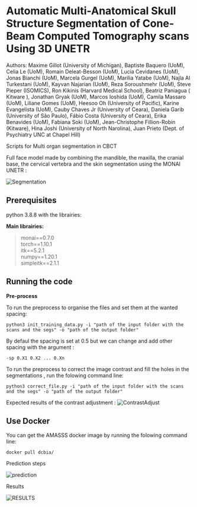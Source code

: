 # Automatic Multi-Anatomical Skull Structure Segmentation of Cone-Beam Computed Tomography scans Using 3D UNETR

Authors:
Maxime Gillot (University of Michigan), Baptiste Baquero (UoM), Celia Le (UoM), Romain Deleat-Besson (UoM), Lucia Cevidanes (UoM), Jonas Bianchi (UoM), Marcela Gurgel (UoM), Marilia Yatabe (UoM), Najla Al Turkestani (UoM), Kayvan Najarian (UoM), Reza Soroushmehr (UoM), Steve Pieper (ISOMICS), Ron Kikinis (Harvard Medical School), Beatriz Paniagua ( Kitware ), Jonathan Gryak (UoM), Marcos Ioshida (UoM), Camila Massaro (UoM), Liliane Gomes (UoM), Heesoo Oh (University of Pacific), Karine Evangelista (UoM), Cauby Chaves Jr (University of Ceara), Daniela Garib (University of São Paulo), Fábio Costa (University of Ceara), Erika Benavides (UoM), Fabiana Soki (UoM), Jean-Christophe Fillion-Robin (Kitware), Hina Joshi (University of North Narolina), Juan Prieto (Dept. of Psychiatry UNC at Chapel Hill)


Scripts for Multi organ segmentation in CBCT

Full face model made by combining the mandible, the maxilla, the cranial base, the cervical vertebra and the skin segmentation using the MONAI UNETR :

![Segmentation](https://user-images.githubusercontent.com/46842010/155926868-ca81d82b-8735-4f33-97af-0c3d616e6910.png)


## Prerequisites

python 3.8.8 with the librairies:

**Main librairies:**

> monai==0.7.0 \
> torch==1.10.1 \
> itk==5.2.1 \
> numpy==1.20.1 \
> simpleitk==2.1.1

## Running the code

**Pre-process**

To run the preprocess to organise the files and set them at the wanted spacing:

```
python3 init_training_data.py -i "path of the input folder with the scans and the segs" -o "path of the output folder"
```
By defaul the spacing is set at 0.5 but we can change and add other spacing with the argument :
```
-sp 0.X1 0.X2 ... 0.Xn 
````

To run the preprocess to correct the image contrast and fill the holes in the segmentations , run the folowing command line:

```
python3 correct_file.py -i "path of the input folder with the scans and the segs" -o "path of the output folder"
```
Expected results of the contrast adjustment :
![ContrastAdjust](https://user-images.githubusercontent.com/46842010/155178176-7e735867-4ad2-412d-9ac0-c47fe9d7cd8e.png)

## Use Docker
You can get the AMASSS docker image by running the folowing command line:

```
docker pull dcbia/
```



Prediction steps

![prediction](https://user-images.githubusercontent.com/46842010/155927157-19206e54-7a90-4816-8eb7-72369a04c39e.png)

Results 

![RESULTS](https://user-images.githubusercontent.com/46842010/155927668-906b4fae-4249-4556-a4fa-7a622e9c6c81.png)


